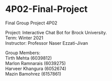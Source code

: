 # 4P02-Final-Project
Final Group Project 4P02

Project: Interactive Chat Bot for Brock University.
<br>
Term: Winter 2021
<br>
Instructor: Professor Naser Ezzati-Jivan

Group Members:
<br>
Tirth Mehta (6039812)
<br>
Marlon Ramnarais (6039275)
<br>
Harveer Khangura (6052674)
<br>
Mazin Bamohrez (6157861)
<br>
